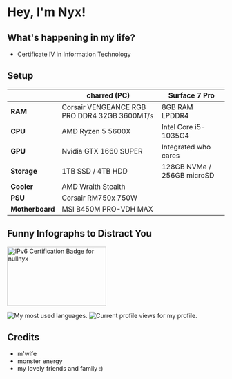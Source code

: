 # Hey, I'm Nyx!

## What's happening in my life?
- Certificate IV in Information Technology


## Setup
|                 	| **charred (PC)**                             	| **Surface 7 Pro**          	|
|-----------------	|----------------------------------------------	|----------------------------	|
| **RAM**         	| Corsair VENGEANCE RGB PRO DDR4 32GB 3600MT/s 	| 8GB RAM LPDDR4             	|
| **CPU**         	| AMD Ryzen 5 5600X                            	| Intel Core i5-1035G4       	|
| **GPU**         	| Nvidia GTX 1660 SUPER                        	| Integrated who cares       	|
| **Storage**     	| 1TB SSD / 4TB HDD                            	| 128GB NVMe / 256GB microSD 	|
| **Cooler**      	| AMD Wraith Stealth                           	|                            	|
| **PSU**         	| Corsair RM750x 750W                          	|                            	|
| **Motherboard** 	| MSI B450M PRO-VDH MAX                        	|                            	|

## Funny Infographs to Distract You
<img src="https://ipv6.he.net/certification/create_badge.php?pass_name=nullnyx&badge=3" style="border: 0; width: 229px; height: 137px" alt="IPv6 Certification Badge for nullnyx"></img>

<img src="https://github-readme-stats.vercel.app/api/top-langs?username=onyxiarivera&show_icons=true&locale=en&layout=compact&theme=tokyonight" alt="My most used languages." />

<img src="https://komarev.com/ghpvc/?username=onyxiarivera&color=blueviolet" alt="Current profile views for my profile." />


## Credits
- m'wife
- monster energy
- my lovely friends and family :)
